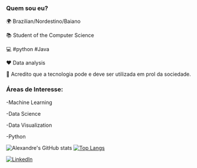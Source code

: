 ### Quem sou eu?

🌍 Brazilian/Nordestino/Baiano

📚 Student of the Computer Science 

💻 #python #Java

❤ Data analysis

👊 Acredito que a tecnologia pode e deve ser utilizada em prol da sociedade.


### Áreas de Interesse:

-Machine Learning

-Data Science

-Data Visualization

-Python

![Alexandre's GitHub stats](https://github-readme-stats.vercel.app/api?username=AlexandrePeBrito&show_icons=true&theme=radical)
[![Top Langs](https://github-readme-stats.vercel.app/api/top-langs/?username=AlexandrePeBrito&layout=compact&show_icons=true&theme=radical)](https://github.com/AlexandrePeBrito)

[![LinkedIn](https://img.shields.io/badge/LinkedIn-0077B5?style=for-the-badge&logo=linkedin&logoColor=white)](https://www.linkedin.com/in/alexandre-brito-6629ba216/)
